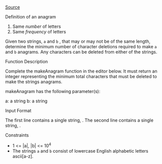 [Source]()

Definition of an anagram
1. Same _number_ of letters
2. Same _frequency_ of letters


Given two strings, `a` and `b` , that may or may not be of the same length, determine the minimum number of character deletions required to make `a` and `b` anagrams. Any characters can be deleted from either of the strings.

Function Description

Complete the makeAnagram function in the editor below. It must return an integer representing the minimum total characters that must be deleted to make the strings anagrams.

makeAnagram has the following parameter(s):

a: a string
b: a string

Input Format

The first line contains a single string, .
The second line contains a single string, .

Constraints
- 1 <= |a|, |b| <= 10<sup>4</sup>
- The strings `a` and `b` consist of lowercase English alphabetic letters ascii[a-z].



